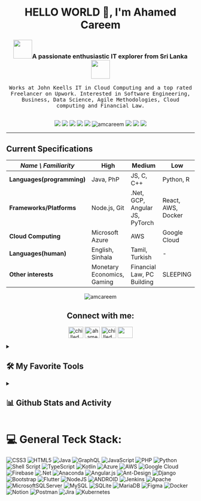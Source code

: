 
<h1 align="center">HELLO WORLD 👋, I'm Ahamed Careem</h1>

<h3 align="center"><img src="https://media.giphy.com/media/eK6GrPltclFoMdbnYg/giphy.gif" width="50">A passionate enthusiastic IT explorer from Sri Lanka<img src="https://media.giphy.com/media/kzyQry8mXgw7YaENXO/giphy.gif" width="50"></h3> 

<p align="center">
  <samp>Works at John Keells IT in Cloud Computing and a top rated Freelancer on Upwork. Interested in Software Engineering, Business, Data Science, Agile Methodologies, Cloud computing and Financial Law.
  </samp>
  <br> <br>


	
<p align="center"> <img src="https://img.shields.io/badge/Name-Ahamed%20Musthafa%20Careem-brightgreen"/>
	<img src="https://img.shields.io/badge/Birthday-Dec%2012th-orange"/>
	<img src="https://img.shields.io/badge/Qualifications-ACCA%20FAB%2C%20HNDinSoftEng%2C%20CAIT-informational"/>
	<img src="https://img.shields.io/badge/Code%20Grade-%22A%22%20for%20Effort-success"/> <img src="https://img.shields.io/badge/Flex-Former%20Rated%20Chess%20Player-4469b4"/>	 <img src="https://komarev.com/ghpvc/?username=amcareem&label=Profile%20views&color=0e75b6&style=flat" alt="amcareem" /> <img src="https://img.shields.io/github/followers/amcareem?style=social"/> 	
<img src="https://img.shields.io/badge/From%20Hello%20World%20I%27ve%20Written-48%20Thousand+%20lines%20of%20code-bl"/>	
<img src="https://img.shields.io/badge/Works At%20-JKIT-cc00ff.svg"/>
	
	
</p>
<hr>



## Current Specifications
| *Name \ Familiarity* | High | Medium | Low |
| --------------- | --------------- | --------------- | ------------- |
| **Languages(programming)** | Java, PhP | JS, C, C++ | Python, R |
| **Frameworks/Platforms** | Node.js, Git | .Net, GCP, Angular JS, PyTorch | React, AWS, Docker |
| **Cloud Computing** | Microsoft Azure | AWS | Google Cloud |
| **Languages(human)** | English, Sinhala | Tamil, Turkish | -  |
| **Other interests** | Monetary Economics, Gaming | Financial Law, PC Building | SLEEPING |




<p align="center"> <img src="https://github-profile-trophy.vercel.app/?username=amcareem" alt="amcareem" /></a> </p>



<h2 align="center">Connect with me:</h2>
<p align="center">
<a href="https://twitter.com/chilled_coder" target="blank"><img align="center" src="https://raw.githubusercontent.com/rahuldkjain/github-profile-readme-generator/master/src/images/icons/Social/twitter.svg" alt="chilled_coder" height="30" width="40" /></a>
<a href="https://www.linkedin.com/in/ahamedmusthafacareem/" target="blank"><img align="center" src="https://raw.githubusercontent.com/rahuldkjain/github-profile-readme-generator/master/src/images/icons/Social/linked-in-alt.svg" alt="ahamed-careem-76b5b2215" height="30" width="40" /></a>
<a href="https://instagram.com/chilled_coder" target="blank"><img align="center" src="https://raw.githubusercontent.com/rahuldkjain/github-profile-readme-generator/master/src/images/icons/Social/instagram.svg" alt="chilled_coder" height="30" width="40" /></a>
<a href="https://www.quora.com/profile/Ahamed-Careem-1"><img align="center" src="https://raw.githubusercontent.com/FortAwesome/Font-Awesome/1147d199a35293b391152ee85e2d30988439157f/svgs/brands/quora.svg" height="30" width="40"/></a>    
</p>








<details> 
  <summary><h2>🛠️ My Favorite Tools</h2></summary>
  <!-- badges are from https://github.com/Ileriayo/markdown-badges -->

<h3>📋 Languages</h3>

![Java](https://img.shields.io/badge/java-%23ED8B00.svg?style=for-the-badge&logo=java&logoColor=white)
![HTML5](https://img.shields.io/badge/html5-%23E34F26.svg?style=for-the-badge&logo=html5&logoColor=white)
![JavaScript](https://img.shields.io/badge/javascript-%23323330.svg?style=for-the-badge&logo=javascript&logoColor=%23F7DF1E)
![Kotlin](https://img.shields.io/badge/kotlin-%237F52FF.svg?style=for-the-badge&logo=kotlin&logoColor=white)
![PHP](https://img.shields.io/badge/php-%23777BB4.svg?style=for-the-badge&logo=php&logoColor=white)
![Python](https://img.shields.io/badge/python-3670A0?style=for-the-badge&logo=python&logoColor=ffdd54)
![R](https://img.shields.io/badge/r-%23276DC3.svg?style=for-the-badge&logo=r&logoColor=white)

	
 <h3>💾 Databases</h3>
  
  ![MySQL](https://img.shields.io/badge/mysql-%2300f.svg?style=for-the-badge&logo=mysql&logoColor=white)
  ![SQLite](https://img.shields.io/badge/sqlite-%2307405e.svg?style=for-the-badge&logo=sqlite&logoColor=white)
  ![Firebase](https://img.shields.io/badge/Firebase-039BE5?style=for-the-badge&logo=Firebase&logoColor=white)
  ![MariaDB](https://img.shields.io/badge/MariaDB-003545?style=for-the-badge&logo=mariadb&logoColor=white)
  ![MicrosoftSQLServer](https://img.shields.io/badge/Microsoft%20SQL%20Sever-CC2927?style=for-the-badge&logo=microsoft%20sql%20server&logoColor=white)
  ![MongoDB](https://img.shields.io/badge/MongoDB-%234ea94b.svg?style=for-the-badge&logo=mongodb&logoColor=white)
  
      
  <h3>🎨 Design</h3>
  
![Figma](https://img.shields.io/badge/figma-%23F24E1E.svg?style=for-the-badge&logo=figma&logoColor=white)
![Inkscape](https://img.shields.io/badge/Inkscape-e0e0e0?style=for-the-badge&logo=inkscape&logoColor=080A13)
![Canva](https://img.shields.io/badge/Canva-%2300C4CC.svg?style=for-the-badge&logo=Canva&logoColor=white)

 <h3>📚 Frameworks, Platforms and Libraries</h3>
 
![.Net](https://img.shields.io/badge/.NET-5C2D91?style=for-the-badge&logo=.net&logoColor=white)
![Anaconda](https://img.shields.io/badge/Anaconda-%2344A833.svg?style=for-the-badge&logo=anaconda&logoColor=white)
![Angular](https://img.shields.io/badge/angular-%23DD0031.svg?style=for-the-badge&logo=angular&logoColor=white)
![Angular.js](https://img.shields.io/badge/angular.js-%23E23237.svg?style=for-the-badge&logo=angularjs&logoColor=white)
![Bootstrap](https://img.shields.io/badge/bootstrap-%23563D7C.svg?style=for-the-badge&logo=bootstrap&logoColor=white)
![Flutter](https://img.shields.io/badge/Flutter-%2302569B.svg?style=for-the-badge&logo=Flutter&logoColor=white)
![NodeJS](https://img.shields.io/badge/node.js-6DA55F?style=for-the-badge&logo=node.js&logoColor=white)
![React](https://img.shields.io/badge/react-%2320232a.svg?style=for-the-badge&logo=react&logoColor=%2361DAFB)


<h3>☁️ Hosting/SaaS</h3>

![Azure](https://img.shields.io/badge/azure-%230072C6.svg?style=for-the-badge&logo=microsoftazure&logoColor=white)
![AWS](https://img.shields.io/badge/AWS-%23FF9900.svg?style=for-the-badge&logo=amazon-aws&logoColor=white)
![Firebase](https://img.shields.io/badge/firebase-%23039BE5.svg?style=for-the-badge&logo=firebase)

<h3>💻 IDEs/Editors</h3>

![Android Studio](https://img.shields.io/badge/Android%20Studio-3DDC84.svg?style=for-the-badge&logo=android-studio&logoColor=white)
![IntelliJ IDEA](https://img.shields.io/badge/IntelliJIDEA-000000.svg?style=for-the-badge&logo=intellij-idea&logoColor=white)
![NetBeans IDE](https://img.shields.io/badge/NetBeansIDE-1B6AC6.svg?style=for-the-badge&logo=apache-netbeans-ide&logoColor=white)
![Visual Studio Code](https://img.shields.io/badge/Visual%20Studio%20Code-0078d7.svg?style=for-the-badge&logo=visual-studio-code&logoColor=white)
![Visual Studio](https://img.shields.io/badge/Visual%20Studio-5C2D91.svg?style=for-the-badge&logo=visual-studio&logoColor=white)

<h3>🕓 Version Control</h3>

![Git](https://img.shields.io/badge/git-%23F05033.svg?style=for-the-badge&logo=git&logoColor=white)
![GitHub](https://img.shields.io/badge/github-%23121011.svg?style=for-the-badge&logo=github&logoColor=white)


<h3>🔧Other Tools</h3>

![Kubernetes](https://img.shields.io/badge/kubernetes-%23326ce5.svg?style=for-the-badge&logo=kubernetes&logoColor=white)
![Notion](https://img.shields.io/badge/Notion-%23000000.svg?style=for-the-badge&logo=notion&logoColor=white)
![Postman](https://img.shields.io/badge/Postman-FF6C37?style=for-the-badge&logo=postman&logoColor=white)
![Power Bi](https://img.shields.io/badge/power_bi-F2C811?style=for-the-badge&logo=powerbi&logoColor=black)
![Selenium](https://img.shields.io/badge/-selenium-%43B02A?style=for-the-badge&logo=selenium&logoColor=white)



</details>





<details> 
  <summary><h2>📊 Github Stats and Activity</h2></summary>


<p align="center">
    <a href="https://github.com/amcareem/github-readme-streak-stats">
      <img title="🔥 Get streak stats for your profile at git.io/streak-stats" alt="Ahamed Careem's streak" src="https://streak-stats.demolab.com/?user=amcareem&theme=gotham&hide_border=true&include_all_commits=true&count_private=true"/>
    </a>


  <h3>💻 GitHub Profile Stats</h3>

![](https://github-readme-stats.vercel.app/api?username=amcareem&theme=gotham&hide_border=true&include_all_commits=true&count_private=true)<br/>	
	

  <b>Note:</b> Top languages is only a metric of the languages my public code consists of and doesn't reflect experience or skill level.
  
![](https://github-readme-stats.vercel.app/api/top-langs/?username=amcareem&theme=gotham&hide_border=true&include_all_commits=true&count_private=true&layout=compact)	
	
  <a href="https://github.com/ashutosh00710/github-readme-activity-graph"><img alt="Ahamed Careem's Activity Graph" src="https://github-readme-activity-graph.cyclic.app/graph/?username=amcareem&bg_color=1F222E&color=F8D866&line=F85D7F&point=FFFFFF&hide_border=true" /></a>

</details>



# 💻 General Teck Stack:
![CSS3](https://img.shields.io/badge/css3-%231572B6.svg?style=plastic&logo=css3&logoColor=white) ![HTML5](https://img.shields.io/badge/html5-%23E34F26.svg?style=plastic&logo=html5&logoColor=white) ![Java](https://img.shields.io/badge/java-%23ED8B00.svg?style=plastic&logo=java&logoColor=white) ![GraphQL](https://img.shields.io/badge/-GraphQL-E10098?style=plastic&logo=graphql&logoColor=white) ![JavaScript](https://img.shields.io/badge/javascript-%23323330.svg?style=plastic&logo=javascript&logoColor=%23F7DF1E) ![PHP](https://img.shields.io/badge/php-%23777BB4.svg?style=plastic&logo=php&logoColor=white) ![Python](https://img.shields.io/badge/python-3670A0?style=plastic&logo=python&logoColor=ffdd54) ![Shell Script](https://img.shields.io/badge/shell_script-%23121011.svg?style=plastic&logo=gnu-bash&logoColor=white) ![TypeScript](https://img.shields.io/badge/typescript-%23007ACC.svg?style=plastic&logo=typescript&logoColor=white) ![Kotlin](https://img.shields.io/badge/kotlin-%230095D5.svg?style=plastic&logo=kotlin&logoColor=white) ![Azure](https://img.shields.io/badge/azure-%230072C6.svg?style=plastic&logo=azure-devops&logoColor=white) ![AWS](https://img.shields.io/badge/AWS-%23FF9900.svg?style=plastic&logo=amazon-aws&logoColor=white) ![Google Cloud](https://img.shields.io/badge/Google%20Cloud-%234285F4.svg?style=plastic&logo=google-cloud&logoColor=white) ![Firebase](https://img.shields.io/badge/firebase-%23039BE5.svg?style=plastic&logo=firebase) ![.Net](https://img.shields.io/badge/.NET-5C2D91?style=plastic&logo=.net&logoColor=white) ![Anaconda](https://img.shields.io/badge/Anaconda-%2344A833.svg?style=plastic&logo=anaconda&logoColor=white) ![Angular.js](https://img.shields.io/badge/angular.js-%23E23237.svg?style=plastic&logo=angularjs&logoColor=white) ![Ant-Design](https://img.shields.io/badge/-AntDesign-%230170FE?style=plastic&logo=ant-design&logoColor=white) ![Django](https://img.shields.io/badge/django-%23092E20.svg?style=plastic&logo=django&logoColor=white) ![Bootstrap](https://img.shields.io/badge/bootstrap-%23563D7C.svg?style=plastic&logo=bootstrap&logoColor=white) ![Flutter](https://img.shields.io/badge/Flutter-%2302569B.svg?style=plastic&logo=Flutter&logoColor=white) ![NodeJS](https://img.shields.io/badge/node.js-6DA55F?style=plastic&logo=node.js&logoColor=white) ![ANDROID](https://img.shields.io/badge/android-%2320232a.svg?style=plastic&logo=android&logoColor=%a4c639) ![Jenkins](https://img.shields.io/badge/jenkins-%232C5263.svg?style=plastic&logo=jenkins&logoColor=white) ![Apache](https://img.shields.io/badge/apache-%23D42029.svg?style=plastic&logo=apache&logoColor=white) ![MicrosoftSQLServer](https://img.shields.io/badge/Microsoft%20SQL%20Sever-CC2927?style=plastic&logo=microsoft%20sql%20server&logoColor=white) ![MySQL](https://img.shields.io/badge/mysql-%2300f.svg?style=plastic&logo=mysql&logoColor=white) ![SQLite](https://img.shields.io/badge/sqlite-%2307405e.svg?style=plastic&logo=sqlite&logoColor=white) ![MariaDB](https://img.shields.io/badge/MariaDB-003545?style=plastic&logo=mariadb&logoColor=white) 	![Figma](https://img.shields.io/badge/figma-%23F24E1E.svg?style=plastic&logo=figma&logoColor=white) ![Docker](https://img.shields.io/badge/docker-%230db7ed.svg?style=plastic&logo=docker&logoColor=white) ![Notion](https://img.shields.io/badge/Notion-%23000000.svg?style=plastic&logo=notion&logoColor=white) ![Postman](https://img.shields.io/badge/Postman-FF6C37?style=plastic&logo=postman&logoColor=white) ![Jira](https://img.shields.io/badge/jira-%230A0FFF.svg?style=plastic&logo=jira&logoColor=white) ![Kubernetes](https://img.shields.io/badge/kubernetes-%23326ce5.svg?style=plastic&logo=kubernetes&logoColor=white)
